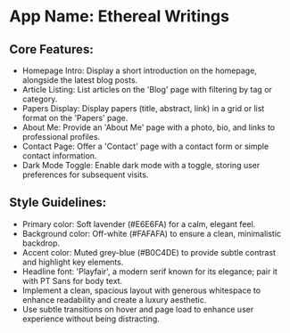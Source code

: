 # **App Name**: Ethereal Writings

## Core Features:

- Homepage Intro: Display a short introduction on the homepage, alongside the latest blog posts.
- Article Listing: List articles on the 'Blog' page with filtering by tag or category.
- Papers Display: Display papers (title, abstract, link) in a grid or list format on the 'Papers' page.
- About Me: Provide an 'About Me' page with a photo, bio, and links to professional profiles.
- Contact Page: Offer a 'Contact' page with a contact form or simple contact information.
- Dark Mode Toggle: Enable dark mode with a toggle, storing user preferences for subsequent visits.

## Style Guidelines:

- Primary color: Soft lavender (#E6E6FA) for a calm, elegant feel.
- Background color: Off-white (#FAFAFA) to ensure a clean, minimalistic backdrop.
- Accent color: Muted grey-blue (#B0C4DE) to provide subtle contrast and highlight key elements.
- Headline font: 'Playfair', a modern serif known for its elegance; pair it with PT Sans for body text.
- Implement a clean, spacious layout with generous whitespace to enhance readability and create a luxury aesthetic.
- Use subtle transitions on hover and page load to enhance user experience without being distracting.